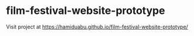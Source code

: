# film-festival-website-prototype
Visit project at https://hamiduabu.github.io/film-festival-website-prototype/
